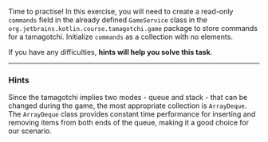 Time to practise! 
In this exercise, you will need to create a read-only `commands` field in the already 
defined `GameService` class in the `org.jetbrains.kotlin.course.tamagotchi.game` package 
to store commands for a tamagotchi.
Initialize `commands` as a collection with no elements.

If you have any difficulties, **hints will help you solve this task**.

----

### Hints

<div class="hint" title="Click me to learn which type is most suitable for 'commands'">

Since the tamagotchi implies two modes - queue and stack - that can be changed during the game, 
the most appropriate collection is `ArrayDeque`. 
The `ArrayDeque` class provides constant time performance for inserting and 
removing items from both ends of the queue, making it a good choice for our scenario.
</div>
